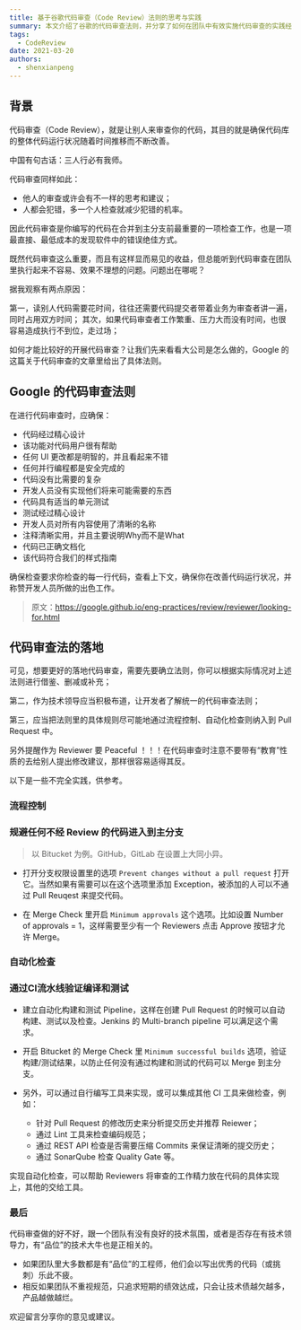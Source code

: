 ```yaml
---
title: 基于谷歌代码审查（Code Review）法则的思考与实践
summary: 本文介绍了谷歌的代码审查法则，并分享了如何在团队中有效实施代码审查的实践经验，包括流程控制和自动化检查等方面。
tags:
  - CodeReview
date: 2021-03-20
authors:
  - shenxianpeng
---
```


## 背景

代码审查（Code Review），就是让别人来审查你的代码，其目的就是确保代码库的整体代码运行状况随着时间推移而不断改善。


中国有句古话：三人行必有我师。

代码审查同样如此：

* 他人的审查或许会有不一样的思考和建议；
* 人都会犯错，多一个人检查就减少犯错的机率。

因此代码审查是你编写的代码在合并到主分支前最重要的一项检查工作，也是一项最直接、最低成本的发现软件中的错误绝佳方式。

既然代码审查这么重要，而且有这样显而易见的收益，但总能听到代码审查在团队里执行起来不容易、效果不理想的问题。问题出在哪呢？

据我观察有两点原因：

第一，读别人代码需要花时间，往往还需要代码提交者带着业务为审查者讲一遍，同时占用双方时间；
其次，如果代码审查者工作繁重、压力大而没有时间，也很容易造成执行不到位，走过场；

如何才能比较好的开展代码审查？让我们先来看看大公司是怎么做的，Google 的这篇关于代码审查的文章里给出了具体法则。

## Google 的代码审查法则

在进行代码审查时，应确保：

* 代码经过精心设计
* 该功能对代码用户很有帮助
* 任何 UI 更改都是明智的，并且看起来不错
* 任何并行编程都是安全完成的
* 代码没有比需要的复杂
* 开发人员没有实现他们将来可能需要的东西
* 代码具有适当的单元测试
* 测试经过精心设计
* 开发人员对所有内容使用了清晰的名称
* 注释清晰实用，并且主要说明Why而不是What
* 代码已正确文档化
* 该代码符合我们的样式指南

确保检查要求你检查的每一行代码，查看上下文，确保你在改善代码运行状况，并称赞开发人员所做的出色工作。

> 原文：https://google.github.io/eng-practices/review/reviewer/looking-for.html

## 代码审查法的落地

可见，想要更好的落地代码审查，需要先要确立法则，你可以根据实际情况对上述法则进行借鉴、删减或补充；

第二，作为技术领导应当积极布道，让开发者了解统一的代码审查法则；

第三，应当把法则里的具体规则尽可能地通过流程控制、自动化检查则纳入到 Pull Request 中。

另外提醒作为 Reviewer 要 Peaceful ！！！在代码审查时注意不要带有“教育”性质的去给别人提出修改建议，那样很容易适得其反。

以下是一些不完全实践，供参考。

### 流程控制

### 规避任何不经 Review 的代码进入到主分支

> 以 Bitucket 为例。GitHub，GitLab 在设置上大同小异。

* 打开分支权限设置里的选项 `Prevent changes without a pull request` 打开它。当然如果有需要可以在这个选项里添加 Exception，被添加的人可以不通过 Pull Reuqest 来提交代码。

* 在 Merge Check 里开启 `Minimum approvals` 这个选项。比如设置 Number of approvals = 1，这样需要至少有一个 Reviewers 点击 Approve 按钮才允许 Merge。

### 自动化检查

### 通过CI流水线验证编译和测试

* 建立自动化构建和测试 Pipeline，这样在创建 Pull Request 的时候可以自动构建、测试以及检查。Jenkins 的 Multi-branch pipeline 可以满足这个需求。

* 开启 Bitucket 的 Merge Check 里 `Minimum successful builds` 选项，验证构建/测试结果，以防止任何没有通过构建和测试的代码可以 Merge 到主分支。

* 另外，可以通过自行编写工具来实现，或可以集成其他 CI 工具来做检查，例如：

  * 针对 Pull Request 的修改历史来分析提交历史并推荐 Reiewer；
  * 通过 Lint 工具来检查编码规范；
  * 通过 REST API 检查是否需要压缩 Commits 来保证清晰的提交历史；
  * 通过 SonarQube 检查 Quality Gate 等。

实现自动化检查，可以帮助 Reviewers 将审查的工作精力放在代码的具体实现上，其他的交给工具。

### 最后

代码审查做的好不好，跟一个团队有没有良好的技术氛围，或者是否存在有技术领导力，有“品位”的技术大牛也是正相关的。

* 如果团队里大多数都是有“品位”的工程师，他们会以写出优秀的代码（或挑刺）乐此不疲。
* 相反如果团队不重视规范，只追求短期的绩效达成，只会让技术债越欠越多，产品越做越烂。

欢迎留言分享你的意见或建议。
